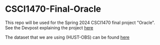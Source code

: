 # CSCI1470-Final-Oracle

This repo will be used for the Spring 2024 CSCI1470 final project "Oracle". See the Devpost explaining the project [here](https://devpost.com/software/oracle-2r7a8h)

The dataset that we are using (HUST-OBS) can be found [here](https://github.com/wwwwpj/HUST-OBS)
